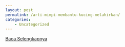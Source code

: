 ```yaml
---
layout: post
permalink: /arti-mimpi-membantu-kucing-melahirkan/
categories:
    - Uncategorized
---
```


[Baca Selengkapnya](/07)